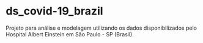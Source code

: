 # ds_covid-19_brazil
Projeto para análise e modelagem utilizando os dados disponibilizados pelo Hospital Albert Einstein em São Paulo - SP (Brasil).
